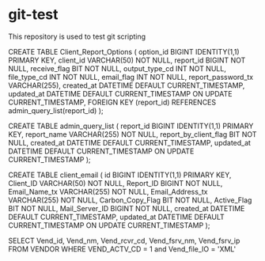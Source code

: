 # git-test
This repository is used to test git scripting


CREATE TABLE Client_Report_Options (
    option_id BIGINT IDENTITY(1,1) PRIMARY KEY,
    client_id VARCHAR(50) NOT NULL,
    report_id BIGINT NOT NULL,
    receive_flag BIT NOT NULL,
    output_type_cd INT NOT NULL,
    file_type_cd INT NOT NULL,
    email_flag INT NOT NULL,
    report_password_tx VARCHAR(255),
    created_at DATETIME DEFAULT CURRENT_TIMESTAMP,
    updated_at DATETIME DEFAULT CURRENT_TIMESTAMP ON UPDATE CURRENT_TIMESTAMP,
    FOREIGN KEY (report_id) REFERENCES admin_query_list(report_id)
);



CREATE TABLE admin_query_list (
    report_id BIGINT IDENTITY(1,1) PRIMARY KEY,
    report_name VARCHAR(255) NOT NULL,
    report_by_client_flag BIT NOT NULL,
    created_at DATETIME DEFAULT CURRENT_TIMESTAMP,
    updated_at DATETIME DEFAULT CURRENT_TIMESTAMP ON UPDATE CURRENT_TIMESTAMP
);


CREATE TABLE client_email (
    id BIGINT IDENTITY(1,1) PRIMARY KEY,
    Client_ID VARCHAR(50) NOT NULL,
    Report_ID BIGINT NOT NULL,
    Email_Name_tx VARCHAR(255) NOT NULL,
    Email_Address_tx VARCHAR(255) NOT NULL,
    Carbon_Copy_Flag BIT NOT NULL,
    Active_Flag BIT NOT NULL,
    Mail_Server_ID BIGINT NOT NULL,
    created_at DATETIME DEFAULT CURRENT_TIMESTAMP,
    updated_at DATETIME DEFAULT CURRENT_TIMESTAMP ON UPDATE CURRENT_TIMESTAMP
);


SELECT Vend_id, Vend_nm, Vend_rcvr_cd, Vend_fsrv_nm, Vend_fsrv_ip
FROM VENDOR
WHERE VEND_ACTV_CD = 1 and Vend_file_IO = 'XML'

 






